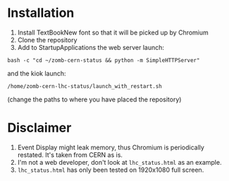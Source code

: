 # Installation
1. Install TextBookNew font so that it will be picked up by Chromium
2. Clone the repository
3. Add to StartupApplications the web server launch:
```
bash -c "cd ~/zomb-cern-status && python -m SimpleHTTPServer"
```
and the kiok launch:
```
/home/zomb-cern-lhc-status/launch_with_restart.sh
```
(change the paths to where you have placed the repository)

# Disclaimer
1. Event Display might leak memory, thus Chromium is periodically restated. It's taken from CERN as is.
2. I'm not a web developer, don't look at `lhc_status.html` as an example.
3. `lhc_status.html` has only been tested on 1920x1080 full screen.